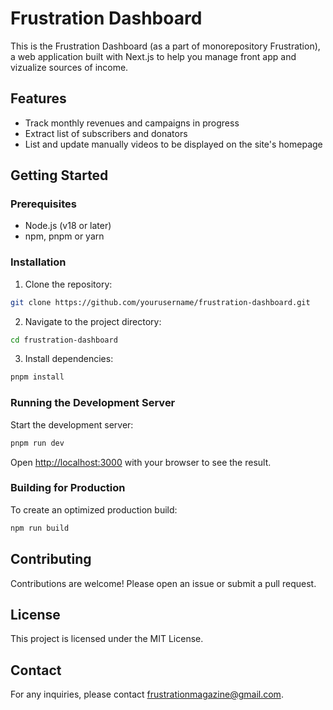 # Frustration Dashboard

This is the Frustration Dashboard (as a part of monorepository Frustration), a web application built with Next.js to help you manage front app and vizualize sources of income.

## Features

- Track monthly revenues and campaigns in progress
- Extract list of subscribers and donators
- List and update manually videos to be displayed on the site's homepage

## Getting Started

### Prerequisites

- Node.js (v18 or later)
- npm, pnpm or yarn

### Installation

1. Clone the repository:
  ```bash
  git clone https://github.com/yourusername/frustration-dashboard.git
  ```
2. Navigate to the project directory:
  ```bash
  cd frustration-dashboard
  ```
3. Install dependencies:
  ```bash
  pnpm install
  ```

### Running the Development Server

Start the development server:
```bash
pnpm run dev
```

Open [http://localhost:3000](http://localhost:3000) with your browser to see the result.

### Building for Production

To create an optimized production build:
```bash
npm run build
```

## Contributing

Contributions are welcome! Please open an issue or submit a pull request.

## License

This project is licensed under the MIT License.

## Contact

For any inquiries, please contact [frustrationmagazine@gmail.com](mailto:frustrationmagazine@gmail.com).
